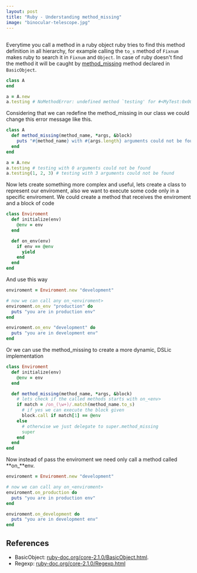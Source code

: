 ```yaml
---
layout: post
title: "Ruby - Understanding method_missing"
image: "binocular-telescope.jpg"
---
```


## 

Everytime you call a method in a ruby object ruby tries to find this method definition in all hierarchy, 
for example calling the `to_s` method of ``Fixnum`` makes ruby to search it in ``Fixnum`` and ``Object``.
In case of ruby doesn't find the method it will be caught by [method_missing](http://ruby-doc.org/core-2.1.0/BasicObject.html#method-i-method_missing) method declared in ``BasicObject``.

```ruby
class A
end

a = A.new
a.testing # NoMethodError: undefined method `testing' for #<MyTest:0x007f90392568b0>
```

Considering that we can redefine the method_missing in our class we could change this error message like this.

```ruby
class A
  def method_missing(method_name, *args, &block)
    puts "#{method_name} with #{args.length} arguments could not be found"
  end
end

a = A.new
a.testing # testing with 0 arguments could not be found
a.testing(1, 2, 3) # testing with 3 arguments could not be found
```

Now lets create something more complex and useful, lets create a class to represent our enviroment, also we want to execute some code only in a specific enviroment. We could create a method that receives the enviroment and a block of code

``` ruby
class Enviroment
  def initialize(env)
    @env = env
  end

  def on_env(env)
    if env == @env
      yield
    end
  end
end
```

And use this way

```ruby
enviroment = Enviroment.new "development"

# now we can call any on_<enviroment>
enviroment.on_env "production" do
  puts "you are in production env"
end

enviroment.on_env "development" do
  puts "you are in development env"
end
```

Or we can use the method_missing to create a more dynamic, DSLic implementation

```ruby
class Enviroment
  def initialize(env)
    @env = env
  end

  def method_missing(method_name, *args, &block)
    # lets check if the called methods starts with on_<env>
    if match = /on_(\w+)/.match(method_name.to_s)
      # if yes we can execute the block given
      block.call if match[1] == @env
    else
      # otherwise we just delegate to super.method_missing
      super
    end
  end
end
```

Now instead of pass the enviroment we need only call a method called **on_**env.

```ruby
enviroment = Enviroment.new "development"

# now we can call any on_<enviroment>
enviroment.on_production do
  puts "you are in production env"
end

enviroment.on_development do
  puts "you are in development env"
end
```

## References
  - BasicObject: [ruby-doc.org/core-2.1.0/BasicObject.html](http://ruby-doc.org/core-2.1.0/BasicObject.html).
  - Regexp: [ruby-doc.org/core-2.1.0/Regexp.html](http://ruby-doc.org/core-2.1.0/Regexp.html)

